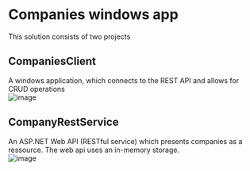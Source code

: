# Companies windows app
This solution consists of two projects

## CompaniesClient
A windows application, which connects to the REST API and allows for CRUD operations  
![image](https://github.com/user-attachments/assets/5cf7743b-383d-4e56-8c99-673bdfd54168)

## CompanyRestService
An ASP.NET Web API (RESTful service) which presents companies as a ressource. The web api uses an in-memory storage.  
![image](https://github.com/user-attachments/assets/074703c9-0ebc-4fd3-b668-f2c8e758a98a)

